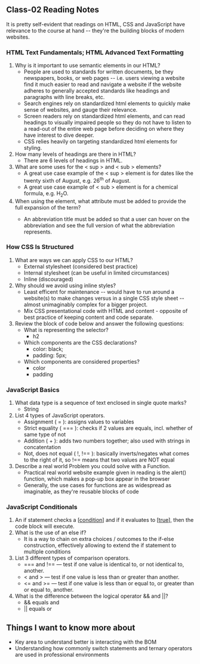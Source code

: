 ## Class-02 Reading Notes  
<p>It is pretty self-evident that readings on HTML, CSS and JavaScript have relevance to the course at hand -- they're the building blocks of modern websites.</p>

### HTML Text Fundamentals; HTML Advanced Text Formatting

1. Why is it important to use semantic elements in our HTML?
    * People are used to standards for written documents, be they newspapers, books, or web pages -- i.e. users viewing a website find it much easier to read and navigate a website if the website adheres to generally accepted standards like headings and paragraphs with line breaks, etc. 
    * Search engines rely on standardized html elements to quickly make sense of websites, and gauge their relevance.
    * Screen readers rely on standardized html elements, and can read headings to visually impaired people so they do not have to listen to a read-out of the entire web page before deciding on where they have interest to dive deeper.
    * CSS relies heavily on targeting standardized html elements for styling.
2. How many levels of headings are there in HTML?
    * There are 6 levels of headings in HTML.
3. What are some uses for the < sup > and < sub > elements?
    * A great use case example of the < sup > element is for dates like the twenty sixth of August, e.g. 26<sup>th</sup> of August.
    * A great use case example of < sub > element is for a chemical formula, e.g. H<sub>2</sub>O.
4. When using the <abbr> element, what attribute must be added to provide the full expansion of the term?
    * An abbreviation title must be added so that a user can hover on the abbreviation and see the full version of what the abbreviation represents.

### How CSS Is Structured

1. What are ways we can apply CSS to our HTML?
    * External stylesheet (considered best practice)
    * Internal stylesheet (can be useful in limited circumstances)
    * Inline (discouraged)
2. Why should we avoid using inline styles?
    * Least efficent for maintenance -- would have to run around a website(s) to make changes versus in a single CSS style sheet -- almost unimaginably complex for a bigger project.
    * Mix CSS presentational code with HTML and content - opposite of best practice of keeping content and code separate. 
3. Review the block of code below and answer the following questions:
    * What is representing the selector?
      * h2
    * Which components are the CSS declarations?
      * color: black;
      * padding: 5px;
    * Which components are considered properties?
      * color 
      * padding

### JavaScript Basics

1. What data type is a sequence of text enclosed in single quote marks?
    * String
2. List 4 types of JavaScript operators.
    * Assignment ( = ): assigns values to variables
    * Strict equality ( === ): checks if 2 values are equals, incl. whether of same type of not
    * Addition ( + ): adds two numbers together; also used with strings in concatentation
    * Not, does not equal ( !, !== ): basically inverts/negates what comes to the right of it, so !== means that two values are NOT equal
3. Describe a real world Problem you could solve with a Function.
    * Practical real world website example given in reading is the alert() function, which makes a pop-up box appear in the browser 
    * Generally, the use cases for functions are as widespread as imaginable, as they're reusable blocks of code

### JavaScript Conditionals

1. An if statement checks a [<u>condition</u>] and if it evaluates to [<u>true</u>], then the code block will execute.
2. What is the use of an else if?
    *  It is a way to chain on extra choices / outcomes to the if-else construction, effectively allowing to extend the if statement to multiple conditions 
3. List 3 different types of comparison operators.
    * === and !== — test if one value is identical to, or not identical to, another.
    * < and > — test if one value is less than or greater than another.
    * <= and >= — test if one value is less than or equal to, or greater than or equal to, another.
4. What is the difference between the logical operator && and \|\|?
    * && equals and
    * \|\| equals or

## Things I want to know more about
* Key area to understand better is interacting with the BOM
* Understanding how commonly switch statements and ternary operators are used in professional environments

